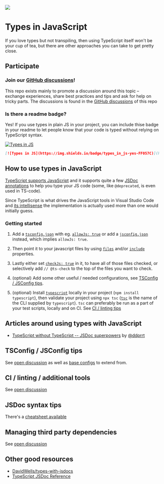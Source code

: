 ![](https://repository-images.githubusercontent.com/319930104/97292a80-409e-11eb-80f1-577cf14431cb)

# Types in JavaScript

If you love types but not transpiling, then using TypeScript itself won't be your cup of tea, but there are other approaches you can take to get pretty close.

## Participate

### Join our [GitHub discussions](https://github.com/voxpelli/types-in-js/discussions)!

This repo exists mainly to promote a discussion around this topic – exchange experiences, share best practices and tips and ask for help on tricky parts. The discussions is found in the [GitHub discussions](https://github.com/voxpelli/types-in-js/discussions) of this repo

### Is there a readme badge?

Yes! If you use types in plain JS in your project, you can include thise badge in your readme to let people know that your code is typed without relying on TypeScript syntax.

[![Types in JS](https://img.shields.io/badge/types_in_js-yes-FF057C)](https://github.com/voxpelli/types-in-js)

```md
[![Types in JS](https://img.shields.io/badge/types_in_js-yes-FF057C)](https://github.com/voxpelli/types-in-js)
```

## How to use types in JavaScript

[TypeScript supports JavaScript](https://www.typescriptlang.org/docs/handbook/intro-to-js-ts.html) and it supports quite a few [JSDoc annotations](https://www.typescriptlang.org/docs/handbook/jsdoc-supported-types.html) to help you type your JS code (some, like `@deprecated`, is even used in TS-code).

Since TypeScript is what drives the JavaScript tools in Visual Studio Code and [its intellisense](https://code.visualstudio.com/docs/nodejs/working-with-javascript#_intellisense) the implementation is actually used more than one would initially guess.

### Getting started

1. Add a [`tsconfig.json`](https://www.typescriptlang.org/docs/handbook/tsconfig-json.html) with eg. [`allowJs: true`](https://www.typescriptlang.org/tsconfig#allowJs) or add a [`jsconfig.json`](https://code.visualstudio.com/docs/languages/jsconfig) instead, which implies `allowJs: true`.

2. Then point it to your javascript files by using [`files`](https://www.typescriptlang.org/tsconfig#files) and/or [`include`](https://www.typescriptlang.org/tsconfig#include) properties.

3. Lastly either set [`checkJs: true`](https://www.typescriptlang.org/tsconfig#checkJs) in it, to have all of those files checked, or selectively add `// @ts-check` to the top of the files you want to check.

4. (optional) Add some other useful / needed configurations, see [TSConfig / JSConfig tips](#tsconfig--jsconfig-tips).

4. (optional) Install [`typescript`](https://www.npmjs.com/package/typescript) locally in your project (`npm install typescript`), then validate your project using `npx tsc` ([`tsc`](https://www.typescriptlang.org/docs/handbook/compiler-options.html) is the name of the CLI supplied by `typescript`). `tsc` can preferably be run as a part of your test scripts, locally and on CI. See [CI / linting tips](#ci--linting--additional-tools)

## Articles around using types with JavaScript

* [TypeScript without TypeScript -- JSDoc superpowers](https://fettblog.eu/typescript-jsdoc-superpowers/) by [@ddprrt](https://github.com/ddprrt)

## TSConfig / JSConfig tips

See [open discussion](https://github.com/voxpelli/types-in-js/discussions/2) as well as [base configs](https://www.typescriptlang.org/docs/handbook/tsconfig-json.html#tsconfig-bases) to extend from.

## CI / linting / additional tools

See [open discussion](https://github.com/voxpelli/types-in-js/discussions/3)

## JSDoc syntax tips

There's a [cheatsheet available](https://devhints.io/jsdoc)

## Managing third party dependencies

See [open discussion](https://github.com/voxpelli/types-in-js/discussions/7)

## Other good resources

* [DavidWells/types-with-jsdocs](https://github.com/DavidWells/types-with-jsdocs)
* [TypeScript JSDoc Reference](https://www.typescriptlang.org/docs/handbook/jsdoc-supported-types.html)

